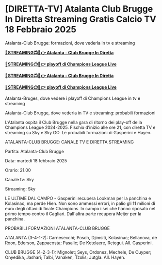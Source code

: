 # [DIRETTA-TV] Atalanta Club Brugge In Diretta Streaming Gratis Calcio TV 18 Febbraio 2025

Atalanta-Club Brugge: formazioni, dove vederla in tv e streaming

**[🔴STREAMING📺📱👉 Atalanta - Club Brugge In Diretta](https://tinyurl.com/4dwhr6d4)**

**[🔴STREAMING📺📱👉 playoff di Champions League Live](https://tinyurl.com/4dwhr6d4)**

**[🔴STREAMING📺📱👉 Atalanta - Club Brugge In Diretta](https://tinyurl.com/4dwhr6d4)**

**[🔴STREAMING📺📱👉 playoff di Champions League Live](https://tinyurl.com/4dwhr6d4)**

Atalanta-Bruges, dove vedere i playoff di Champions League in tv e streaming

Atalanta-Club Brugge, dove vederla in TV e streaming: probabili formazioni

L’Atalanta ospita il Club Brugge nella gara di ritorno dei play-off della Champions League 2024-2025. Fischio d’inizio alle ore 21, con diretta TV e streaming su Sky e Sky GO. Le probabili formazioni di Gasperini e Hayen.

ATALANTA-CLUB BRUGGE: CANALE TV E DIRETTA STREAMING

Partita: Atalanta-Club Brugge

Data: martedì 18 febbraio 2025

Orario: 21.00

Canale tv: Sky

Streaming: Sky

LE ULTIME DAL CAMPO - Gasperini recupera Lookman per la panchina e Kolasinac, ma perde Hien. Non sono ammessi errori, in palio gli 11 milioni di euro degli ottavi di finale Champions. In campo i sei che hanno riposato nel primo tempo contro il Cagliari. Dall'altra parte recupera Meijer per la panchina.

PROBABILI FORMAZIONI ATALANTA-CLUB BRUGGE

ATALANTA (3-4-1-2): Carnesecchi; Posch, Djimsiti, Kolasinac; Bellanova, de Roon, Ederson, Zappacosta; Pasalic; De Ketelaere, Retegui. All. Gasperini.

CLUB BRUGGE (4-2-3-1): Mignolet; Seys, Ordonez, Mechele, De Cuyper; Onyedika, Jashari; Talbi, Vanaken, Tzolis; Jutgla. All. Hayen.
